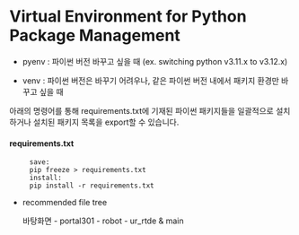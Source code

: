 # Virtual Environment for Python Package Management

- pyenv : 파이썬 버전 바꾸고 싶을 때 (ex. switching python v3.11.x to v3.12.x)

- venv : 파이썬 버전은 바꾸기 어려우나, 같은 파이썬 버전 내에서 패키지 환경만 바꾸고 싶을 때

아래의 명령어를 통해 requirements.txt에 기재된 파이썬 패키지들을 일괄적으로 설치하거나 설치된 패키지 목록을 export할 수 있습니다.

#### requirements.txt 

         save:
         pip freeze > requirements.txt
         install:
         pip install -r requirements.txt


* recommended file tree
  
  바탕화면 - portal301 - robot - ur_rtde & main
